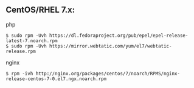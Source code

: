 ## CentOS/RHEL 7.x:

php
```
$ sudo rpm -Uvh https://dl.fedoraproject.org/pub/epel/epel-release-latest-7.noarch.rpm
$ sudo rpm -Uvh https://mirror.webtatic.com/yum/el7/webtatic-release.rpm
```

nginx

```
$ rpm -ivh http://nginx.org/packages/centos/7/noarch/RPMS/nginx-release-centos-7-0.el7.ngx.noarch.rpm
```
